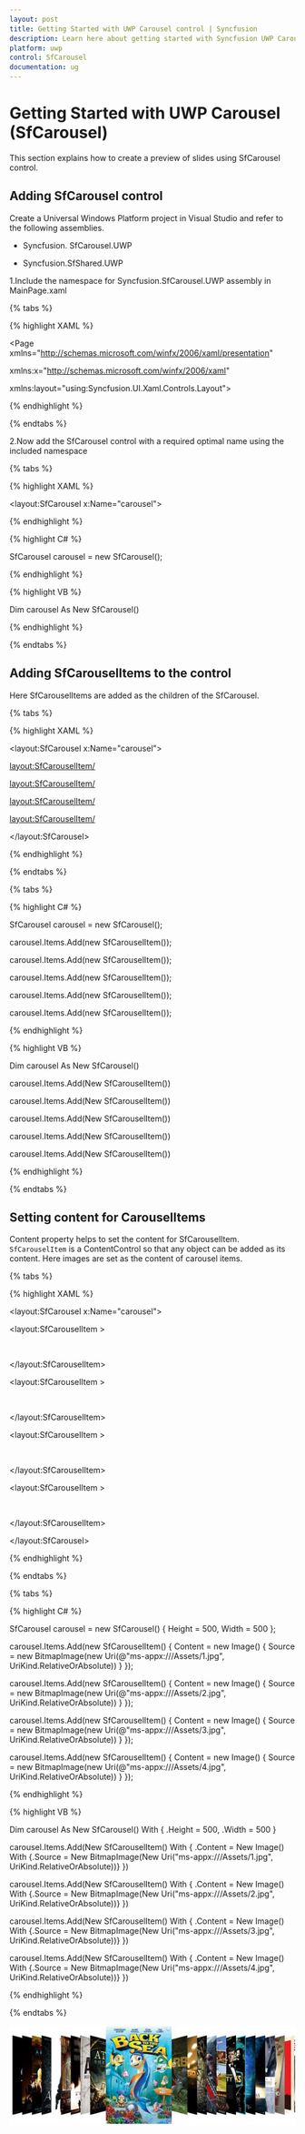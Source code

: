 ```yaml
---
layout: post
title: Getting Started with UWP Carousel control | Syncfusion
description: Learn here about getting started with Syncfusion UWP Carousel (SfCarousel) control, its elements and more.
platform: uwp
control: SfCarousel
documentation: ug
---
```


# Getting Started with UWP Carousel (SfCarousel)

This section explains how to create a preview of slides using SfCarousel control.

## Adding SfCarousel control

Create a Universal Windows Platform project in Visual Studio and refer to the following assemblies.

* Syncfusion. SfCarousel.UWP

* Syncfusion.SfShared.UWP

1.Include the namespace for Syncfusion.SfCarousel.UWP assembly in MainPage.xaml

{% tabs %}

{% highlight XAML %}
 
<Page xmlns="http://schemas.microsoft.com/winfx/2006/xaml/presentation"

xmlns:x="http://schemas.microsoft.com/winfx/2006/xaml"

xmlns:layout="using:Syncfusion.UI.Xaml.Controls.Layout">

{% endhighlight %}

{% endtabs %}

2.Now add the SfCarousel control with a required optimal name using the included namespace

{% tabs %}

{% highlight XAML %}

<layout:SfCarousel x:Name="carousel">

{% endhighlight %}

{% highlight C# %}

SfCarousel carousel = new SfCarousel();

{% endhighlight %}

{% highlight VB %}

Dim carousel As New SfCarousel()

{% endhighlight %}

{% endtabs %}

## Adding SfCarouselItems to the control

Here SfCarouselItems are added as the children of the SfCarousel.

{% tabs %}

{% highlight XAML %}

<layout:SfCarousel x:Name="carousel">

<layout:SfCarouselItem/>

<layout:SfCarouselItem/>

<layout:SfCarouselItem/>

<layout:SfCarouselItem/>

</layout:SfCarousel>

{% endhighlight %}

{% endtabs %}

{% tabs %}

{% highlight C# %}

SfCarousel carousel = new SfCarousel();

carousel.Items.Add(new SfCarouselItem());

carousel.Items.Add(new SfCarouselItem());

carousel.Items.Add(new SfCarouselItem());

carousel.Items.Add(new SfCarouselItem());

carousel.Items.Add(new SfCarouselItem());

{% endhighlight %}

{% highlight VB %}

Dim carousel As New SfCarousel()

carousel.Items.Add(New SfCarouselItem())

carousel.Items.Add(New SfCarouselItem())

carousel.Items.Add(New SfCarouselItem())

carousel.Items.Add(New SfCarouselItem())

carousel.Items.Add(New SfCarouselItem())

{% endhighlight %}

{% endtabs %}

## Setting content for CarouselItems

Content property helps to set the content for SfCarouselItem. `SfCarouselItem` is a ContentControl so that any object can be added as its content. Here images are set as the content of carousel items.

{% tabs %}

{% highlight XAML %}

<layout:SfCarousel x:Name="carousel">

<layout:SfCarouselItem >

<Image Source="Assets/1.jpg" Stretch="Uniform"/>

</layout:SfCarouselItem>

<layout:SfCarouselItem >

<Image Source="Assets/2.jpg" Stretch="Uniform"/>

</layout:SfCarouselItem>

<layout:SfCarouselItem >

<Image Source="Assets/3.jpg" Stretch="Uniform"/>

</layout:SfCarouselItem>

<layout:SfCarouselItem >

<Image Source="Assets/4.jpg" Stretch="Uniform"/>

</layout:SfCarouselItem>

</layout:SfCarousel>

{% endhighlight %}

{% endtabs %}

{% tabs %}

{% highlight C# %}

SfCarousel carousel = new SfCarousel() { Height = 500, Width = 500 };

carousel.Items.Add(new SfCarouselItem() { Content = new Image() { Source = new BitmapImage(new Uri(@"ms-appx:///Assets/1.jpg", UriKind.RelativeOrAbsolute)) } });

carousel.Items.Add(new SfCarouselItem() { Content = new Image() { Source = new BitmapImage(new Uri(@"ms-appx:///Assets/2.jpg", UriKind.RelativeOrAbsolute)) } });

carousel.Items.Add(new SfCarouselItem() { Content = new Image() { Source = new BitmapImage(new Uri(@"ms-appx:///Assets/3.jpg", UriKind.RelativeOrAbsolute)) } });

carousel.Items.Add(new SfCarouselItem() { Content = new Image() { Source = new BitmapImage(new Uri(@"ms-appx:///Assets/4.jpg", UriKind.RelativeOrAbsolute)) } });

{% endhighlight %}

{% highlight VB %}

Dim carousel As New SfCarousel() With {
	.Height = 500,
	.Width = 500
}

carousel.Items.Add(New SfCarouselItem() With {
	.Content = New Image() With {.Source = New BitmapImage(New Uri("ms-appx:///Assets/1.jpg", UriKind.RelativeOrAbsolute))}
})

carousel.Items.Add(New SfCarouselItem() With {
	.Content = New Image() With {.Source = New BitmapImage(New Uri("ms-appx:///Assets/2.jpg", UriKind.RelativeOrAbsolute))}
})

carousel.Items.Add(New SfCarouselItem() With {
	.Content = New Image() With {.Source = New BitmapImage(New Uri("ms-appx:///Assets/3.jpg", UriKind.RelativeOrAbsolute))}
})

carousel.Items.Add(New SfCarouselItem() With {
	.Content = New Image() With {.Source = New BitmapImage(New Uri("ms-appx:///Assets/4.jpg", UriKind.RelativeOrAbsolute))}
})


{% endhighlight %}

{% endtabs %}

![Step by Step Carousel](SfCarousel-images/SfCarousel-img1.jpeg)